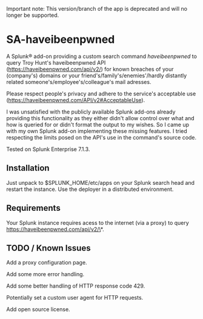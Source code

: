 Important note: This version/branch of the app is deprecated and will no longer be supported.

# SA-haveibeenpwned

A Splunk® add-on providing a custom search command _haveibeenpwned_ to query Troy Hunt's haveibeenpwned API (https://haveibeenpwned.com/api/v2/) for known breaches of your (company's) domains or your friend's/family's/enemies'/hardly distantly related someone's/employee's/colleague's mail adresses.

Please respect people's privacy and adhere to the service's acceptable use (https://haveibeenpwned.com/API/v2#AcceptableUse).

I was unsatisfied with the publicly available Splunk add-ons already providing this functionality as they either didn't allow control over what and how is queried for or didn't format the output to my wishes. So I came up with my own Splunk add-on implementing these missing features. I tried respecting the limits posed on the API's use in the command's source code.

Tested on Splunk Enterprise 7.1.3.

## Installation

Just unpack to $SPLUNK_HOME/etc/apps on your Splunk search head and restart the instance. Use the deployer in a distributed environment.

## Requirements

Your Splunk instance requires acess to the internet (via a proxy) to query https://haveibeenpwned.com/api/v2/\*.

## TODO / Known Issues

Add a proxy configuration page.

Add some more error handling.

Add some better handling of HTTP response code 429.

Potentially set a custom user agent for HTTP requests.

Add open source license.

